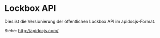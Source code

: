 # Lockbox API

Dies ist die Versionierung der öffentlichen Lockbox API im apidocjs-Format.

Siehe: http://apidocjs.com/